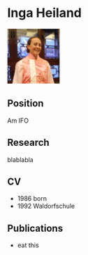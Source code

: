 # Inga Heiland
![young beautiful and smart woman](pics/profilepic.JPG)
## Position
Am IFO

## Research
blablabla


## CV

 * 1986 born 
 * 1992 Waldorfschule

## Publications

 * eat this
